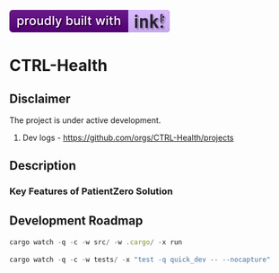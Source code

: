 [![Built with ink!](https://raw.githubusercontent.com/paritytech/ink/master/.images/badge.svg)](https://github.com/paritytech/ink)

# CTRL-Health

## Disclaimer

The project is under active development.


1. Dev logs - https://github.com/orgs/CTRL-Health/projects

## Description

### Key Features of PatientZero Solution

## Development Roadmap





```javascript
cargo watch -q -c -w src/ -w .cargo/ -x run
```

```javascript
cargo watch -q -c -w tests/ -x "test -q quick_dev -- --nocapture"
```